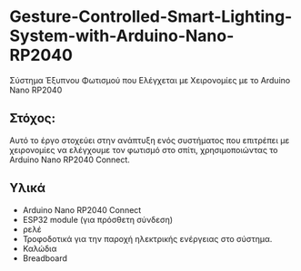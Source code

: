 # Gesture-Controlled-Smart-Lighting-System-with-Arduino-Nano-RP2040
Σύστημα Έξυπνου Φωτισμού που Ελέγχεται με Χειρονομίες με το Arduino Nano RP2040 
## Στόχος:

Αυτό το έργο στοχεύει στην ανάπτυξη ενός συστήματος που επιτρέπει με χειρονομίες να ελέγχουμε τον φωτισμό στο σπίτι, χρησιμοποιώντας το Arduino Nano RP2040 Connect.
## Υλικά
- Arduino Nano RP2040 Connect
- ESP32 module (για πρόσθετη σύνδεση)
- ρελέ 
- Τροφοδοτικά για την παροχή ηλεκτρικής ενέργειας στο σύστημα.
- Καλώδια
- Breadboard
  
